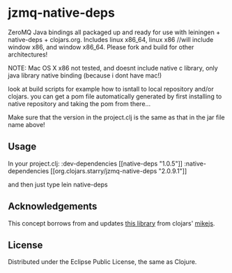 # jzmq-native-deps 
ZeroMQ Java bindings all packaged up and ready for use with leiningen + native-deps + clojars.org.
Includes linux x86_64, linux x86 //will include window x86, and window x86_64. Please fork and build for other architectures!

NOTE: Mac OS X x86 not tested, and doesnt include native  c library, only java library native binding (because i dont have mac!)

look at build scripts for example how to isntall to local repository and/or clojars. you can get a pom file automatically generated
by first installing to native repository and taking the pom from there...

Make sure that the version in the project.clj is the same as that in the jar file name above!

## Usage

In your project.clj:
    :dev-dependencies [[native-deps "1.0.5"]]
    :native-dependencies [[org.clojars.starry/jzmq-native-deps "2.0.9.1"]]

and then just type
lein native-deps
## Acknowledgements 

This concept borrows from and updates [this library](http://clojars.org/org.clojars.mikejs/jzmq-native-deps) from clojars' [mikejs](http://clojars.org/users/mikejs).

## License

Distributed under the Eclipse Public License, the same as Clojure.
